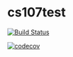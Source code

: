 # cs107test

[![Build Status](https://travis-ci.com/egadames/cs107test.svg?branch=main)](https://travis-ci.com/egadames/cs107test.svg?branch=main)

[![codecov](https://codecov.io/gh/egadames/cs107test/branch/main/graph/badge.svg?token=1A7U6Z7PAH)](https://codecov.io/gh/egadames/cs107test/branch/main/graph/badge.svg?token=1A7U6Z7PAH)